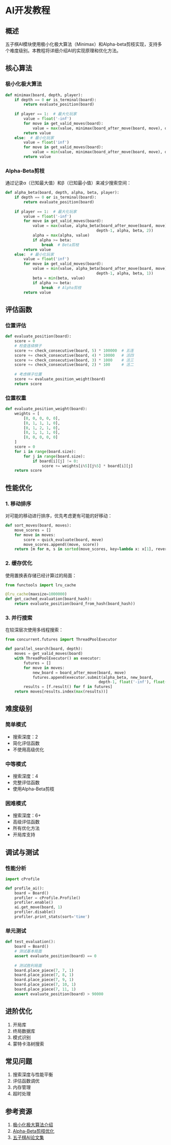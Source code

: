 # AI开发教程

## 概述

五子棋AI模块使用极小化极大算法（Minimax）和Alpha-beta剪枝实现，支持多个难度级别。本教程将详细介绍AI的实现原理和优化方法。

## 核心算法

### 极小化极大算法

```python
def minimax(board, depth, player):
    if depth == 0 or is_terminal(board):
        return evaluate_position(board)
    
    if player == 1:  # 最大化玩家
        value = float('-inf')
        for move in get_valid_moves(board):
            value = max(value, minimax(board_after_move(board, move), depth-1, 2))
        return value
    else:  # 最小化玩家
        value = float('inf')
        for move in get_valid_moves(board):
            value = min(value, minimax(board_after_move(board, move), depth-1, 1))
        return value
```

### Alpha-Beta剪枝

通过记录α（已知最大值）和β（已知最小值）来减少搜索空间：

```python
def alpha_beta(board, depth, alpha, beta, player):
    if depth == 0 or is_terminal(board):
        return evaluate_position(board)
    
    if player == 1:  # 最大化玩家
        value = float('-inf')
        for move in get_valid_moves(board):
            value = max(value, alpha_beta(board_after_move(board, move), 
                                        depth-1, alpha, beta, 2))
            alpha = max(alpha, value)
            if alpha >= beta:
                break  # Beta剪枝
        return value
    else:  # 最小化玩家
        value = float('inf')
        for move in get_valid_moves(board):
            value = min(value, alpha_beta(board_after_move(board, move), 
                                        depth-1, alpha, beta, 1))
            beta = min(beta, value)
            if alpha >= beta:
                break  # Alpha剪枝
        return value
```

## 评估函数

### 位置评估

```python
def evaluate_position(board):
    score = 0
    # 检查连续棋子
    score += check_consecutive(board, 5) * 100000  # 五连
    score += check_consecutive(board, 4) * 10000   # 活四
    score += check_consecutive(board, 3) * 1000    # 活三
    score += check_consecutive(board, 2) * 100     # 活二
    
    # 考虑棋子位置
    score += evaluate_position_weight(board)
    return score
```

### 位置权重

```python
def evaluate_position_weight(board):
    weights = [
        [0, 0, 0, 0, 0],
        [0, 1, 1, 1, 0],
        [0, 1, 2, 1, 0],
        [0, 1, 1, 1, 0],
        [0, 0, 0, 0, 0]
    ]
    score = 0
    for i in range(board.size):
        for j in range(board.size):
            if board[i][j] != 0:
                score += weights[i%5][j%5] * board[i][j]
    return score
```

## 性能优化

### 1. 移动排序

对可能的移动进行排序，优先考虑更有可能的好移动：

```python
def sort_moves(board, moves):
    move_scores = []
    for move in moves:
        score = quick_evaluate(board, move)
        move_scores.append((move, score))
    return [m for m, s in sorted(move_scores, key=lambda x: x[1], reverse=True)]
```

### 2. 缓存优化

使用置换表存储已经计算过的局面：

```python
from functools import lru_cache

@lru_cache(maxsize=1000000)
def get_cached_evaluation(board_hash):
    return evaluate_position(board_from_hash(board_hash))
```

### 3. 并行搜索

在较深层次使用多线程搜索：

```python
from concurrent.futures import ThreadPoolExecutor

def parallel_search(board, depth):
    moves = get_valid_moves(board)
    with ThreadPoolExecutor() as executor:
        futures = []
        for move in moves:
            new_board = board_after_move(board, move)
            futures.append(executor.submit(alpha_beta, new_board, 
                                         depth-1, float('-inf'), float('inf'), 2))
        results = [f.result() for f in futures]
    return moves[results.index(max(results))]
```

## 难度级别

### 简单模式
- 搜索深度：2
- 简化评估函数
- 不使用高级优化

### 中等模式
- 搜索深度：4
- 完整评估函数
- 使用Alpha-Beta剪枝

### 困难模式
- 搜索深度：6+
- 高级评估函数
- 所有优化方法
- 开局库支持

## 调试与测试

### 性能分析

```python
import cProfile

def profile_ai():
    board = Board()
    profiler = cProfile.Profile()
    profiler.enable()
    ai.get_move(board, 1)
    profiler.disable()
    profiler.print_stats(sort='time')
```

### 单元测试

```python
def test_evaluation():
    board = Board()
    # 测试基本局面
    assert evaluate_position(board) == 0
    
    # 测试胜利局面
    board.place_piece(7, 7, 1)
    board.place_piece(7, 8, 1)
    board.place_piece(7, 9, 1)
    board.place_piece(7, 10, 1)
    board.place_piece(7, 11, 1)
    assert evaluate_position(board) > 90000
```

## 进阶优化

1. 开局库
2. 终局数据库
3. 模式识别
4. 蒙特卡洛树搜索

## 常见问题

1. 搜索深度与性能平衡
2. 评估函数调优
3. 内存管理
4. 超时处理

## 参考资源

1. [极小化极大算法介绍](https://en.wikipedia.org/wiki/Minimax)
2. [Alpha-Beta剪枝优化](https://en.wikipedia.org/wiki/Alpha-beta_pruning)
3. [五子棋AI论文集](https://github.com/gomoku/papers)